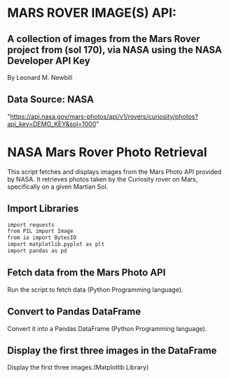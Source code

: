 # MARS ROVER IMAGE(S) API: 

## A collection of images from the Mars Rover project from (sol 170), via NASA using the NASA Developer API Key 

By Leonard M. Newbill

## Data Source: NASA
"https://api.nasa.gov/mars-photos/api/v1/rovers/curiosity/photos?api_key=DEMO_KEY&sol=1000"

# NASA Mars Rover Photo Retrieval
This script fetches and displays images from the Mars Photo API provided by NASA.
It retrieves photos taken by the Curiosity rover on Mars, specifically on a given Martian Sol.

## Import Libraries

```bash
import requests
from PIL import Image
from io import BytesIO
import matplotlib.pyplot as plt
import pandas as pd
```

## Fetch data from the Mars Photo API 
Run the script to fetch data (Python Programming language).

## Convert to Pandas DataFrame
Convert it into a Pandas DataFrame (Python Programming language).

## Display the first three images in the DataFrame
Display the first three images.(Matplotlib Library)



